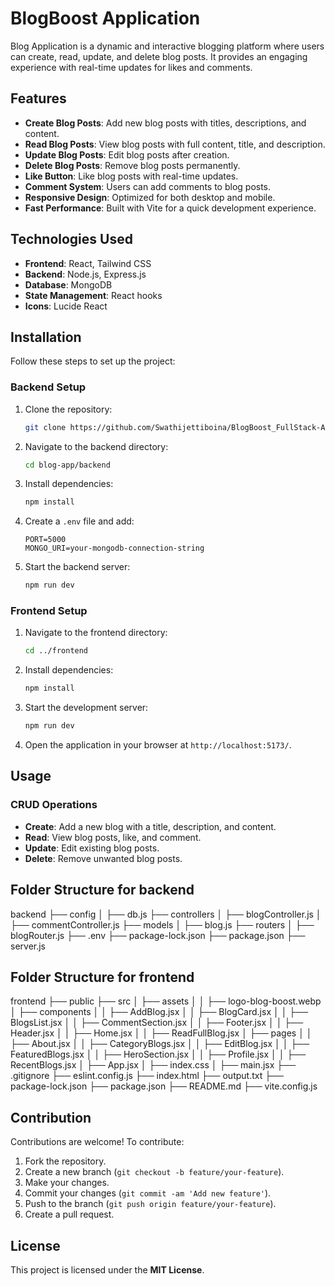 # BlogBoost Application

Blog Application is a dynamic and interactive blogging platform where users can create, read, update, and delete blog posts. It provides an engaging experience with real-time updates for likes and comments.

## Features
- **Create Blog Posts**: Add new blog posts with titles, descriptions, and content.
- **Read Blog Posts**: View blog posts with full content, title, and description.
- **Update Blog Posts**: Edit blog posts after creation.
- **Delete Blog Posts**: Remove blog posts permanently.
- **Like Button**: Like blog posts with real-time updates.
- **Comment System**: Users can add comments to blog posts.
- **Responsive Design**: Optimized for both desktop and mobile.
- **Fast Performance**: Built with Vite for a quick development experience.

## Technologies Used
- **Frontend**: React, Tailwind CSS
- **Backend**: Node.js, Express.js
- **Database**: MongoDB
- **State Management**: React hooks
- **Icons**: Lucide React

## Installation

Follow these steps to set up the project:

### Backend Setup
1. Clone the repository:
    ```bash
    git clone https://github.com/Swathijettiboina/BlogBoost_FullStack-App.git
    ```
2. Navigate to the backend directory:
    ```bash
    cd blog-app/backend
    ```
3. Install dependencies:
    ```bash
    npm install
    ```
4. Create a `.env` file and add:
    ```plaintext
    PORT=5000
    MONGO_URI=your-mongodb-connection-string
    ```
5. Start the backend server:
    ```bash
    npm run dev
    ```

### Frontend Setup
1. Navigate to the frontend directory:
    ```bash
    cd ../frontend
    ```
2. Install dependencies:
    ```bash
    npm install
    ```
3. Start the development server:
    ```bash
    npm run dev
    ```
4. Open the application in your browser at `http://localhost:5173/`.

## Usage

### CRUD Operations
- **Create**: Add a new blog with a title, description, and content.
- **Read**: View blog posts, like, and comment.
- **Update**: Edit existing blog posts.
- **Delete**: Remove unwanted blog posts.


## Folder Structure for backend 

backend ├── config │ ├── db.js ├── controllers │ ├── blogController.js │ ├── commentController.js ├── models │ ├── blog.js ├── routers │ ├── blogRouter.js ├── .env ├── package-lock.json ├── package.json ├── server.js
## Folder Structure for frontend 
frontend ├── public ├── src │ ├── assets │ │ ├── logo-blog-boost.webp │ ├── components │ │ ├── AddBlog.jsx │ │ ├── BlogCard.jsx │ │ ├── BlogsList.jsx │ │ ├── CommentSection.jsx │ │ ├── Footer.jsx │ │ ├── Header.jsx │ │ ├── Home.jsx │ │ ├── ReadFullBlog.jsx │ ├── pages │ │ ├── About.jsx │ │ ├── CategoryBlogs.jsx │ │ ├── EditBlog.jsx │ │ ├── FeaturedBlogs.jsx │ │ ├── HeroSection.jsx │ │ ├── Profile.jsx │ │ ├── RecentBlogs.jsx │ ├── App.jsx │ ├── index.css │ ├── main.jsx ├── .gitignore ├── eslint.config.js ├── index.html ├── output.txt ├── package-lock.json ├── package.json ├── README.md ├── vite.config.js

## Contribution
Contributions are welcome! To contribute:
1. Fork the repository.
2. Create a new branch (`git checkout -b feature/your-feature`).
3. Make your changes.
4. Commit your changes (`git commit -am 'Add new feature'`).
5. Push to the branch (`git push origin feature/your-feature`).
6. Create a pull request.

## License
This project is licensed under the **MIT License**.
